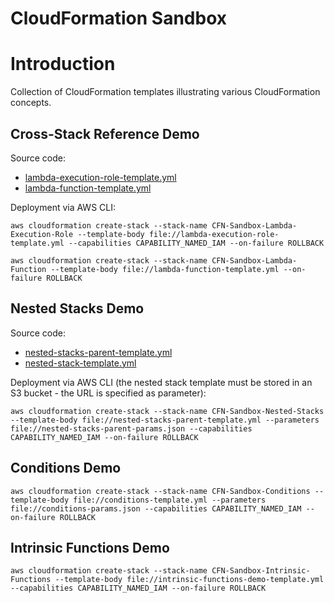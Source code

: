 # CloudFormation Sandbox

# Introduction
Collection of CloudFormation templates illustrating various CloudFormation concepts.

## Cross-Stack Reference Demo

Source code:
- [lambda-execution-role-template.yml](./lambda-execution-role-template.yml)
- [lambda-function-template.yml](./lambda-function-template.yml)

Deployment via AWS CLI:
```
aws cloudformation create-stack --stack-name CFN-Sandbox-Lambda-Execution-Role --template-body file://lambda-execution-role-template.yml --capabilities CAPABILITY_NAMED_IAM --on-failure ROLLBACK

aws cloudformation create-stack --stack-name CFN-Sandbox-Lambda-Function --template-body file://lambda-function-template.yml --on-failure ROLLBACK
```

## Nested Stacks Demo

Source code:
- [nested-stacks-parent-template.yml](./nested-stacks-parent-template.yml)
- [nested-stack-template.yml](./nested-stack-template.yml)

Deployment via AWS CLI (the nested stack template must be stored in an S3 bucket - the URL is specified as parameter):
```
aws cloudformation create-stack --stack-name CFN-Sandbox-Nested-Stacks --template-body file://nested-stacks-parent-template.yml --parameters file://nested-stacks-parent-params.json --capabilities CAPABILITY_NAMED_IAM --on-failure ROLLBACK
```

## Conditions Demo

```
aws cloudformation create-stack --stack-name CFN-Sandbox-Conditions --template-body file://conditions-template.yml --parameters file://conditions-params.json --capabilities CAPABILITY_NAMED_IAM --on-failure ROLLBACK
```

## Intrinsic Functions Demo

```
aws cloudformation create-stack --stack-name CFN-Sandbox-Intrinsic-Functions --template-body file://intrinsic-functions-demo-template.yml --capabilities CAPABILITY_NAMED_IAM --on-failure ROLLBACK
```
